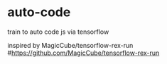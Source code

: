 # auto-code
train to auto code js via tensorflow


inspired by  MagicCube/tensorflow-rex-run #https://github.com/MagicCube/tensorflow-rex-run
